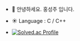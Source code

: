 - 👋 안녕하세요. 홍성주 입니다.
- :sunny: Language : C / C++

- [![Solved.ac Profile](http://mazassumnida.wtf/api/v2/generate_badge?boj=ghdtjdwn)](https://solved.ac/ghdtjdwn/) 

<!---
jshs214/jshs214 is a ✨ special ✨ repository because its `README.md` (this file) appears on your GitHub profile.
You can click the Preview link to take a look at your changes.
--->
